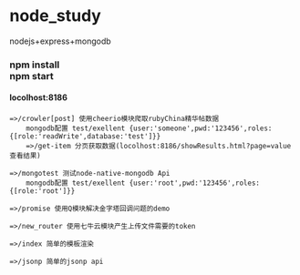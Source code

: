 # node_study
nodejs+express+mongodb

### npm install <br>npm start 

#### locolhost:8186
	=>/crowler[post] 使用cheerio模块爬取rubyChina精华帖数据 
		mongodb配置 test/exellent {user:'someone',pwd:'123456',roles:{[role:'readWrite',database:'test']}}
		=>/get-item 分页获取数据(locolhost:8186/showResults.html?page=value查看结果)

	=>/mongotest 测试node-native-mongodb Api 
		mongodb配置 test/exellent {user:'root',pwd:'123456',roles:{[role:'root']}}

	=>/promise 使用Q模块解决金字塔回调问题的demo 

	=>/new_router 使用七牛云模块产生上传文件需要的token

	=>/index 简单的模板渲染

	=>/jsonp 简单的jsonp api
